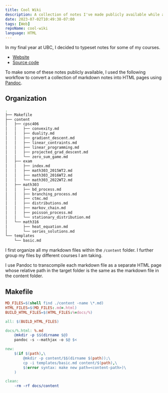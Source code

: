 ```yaml
---
title: Cool Wiki
description: A collection of notes I've made publicly available while attending courses at UBC.
date: 2023-07-02T10:49:38-07:00
tags: [Web]
repoName: cool-wiki
language: HTML
---
```


In my final year at UBC, I decided to typeset notes for some of my courses.

- [Website](https://wiki.joeyshi.xyz)
- [Source code](https://github.com/joeyshi12/cool-wiki)

To make some of these notes publicly available,
I used the following workflow to convert a collection of markdown
notes into HTML pages using [Pandoc](https://pandoc.org/index.html).

## Organization

```sh
.
├── Makefile
├── content
│   ├── cpsc406
│   │   ├── convexity.md
│   │   ├── duality.md
│   │   ├── gradient_descent.md
│   │   ├── linear_contraints.md
│   │   ├── linear_programming.md
│   │   ├── projected_grad_descent.md
│   │   └── zero_sum_game.md
│   ├── exam
│   │   ├── index.md
│   │   ├── math303_2015WT2.md
│   │   ├── math303_2016WT2.md
│   │   └── math303_2022WT2.md
│   ├── math303
│   │   ├── bd_process.md
│   │   ├── branching_process.md
│   │   ├── ctmc.md
│   │   ├── distributions.md
│   │   ├── markov_chain.md
│   │   ├── poisson_process.md
│   │   └── stationary_distribution.md
│   └── math316
│       ├── heat_equation.md
│       └── series_solutions.md
└── templates
    └── basic.md
```

I first organize all my markdown files within the `/content` folder.
I further group my files by different courses I am taking.

I use Pandoc to transcompile each markdown file as a separate HTML page
whose relative path in the target folder is the same as the markdown file in the content folder.

## Makefile

```makefile
MD_FILES=$(shell find ./content -name \*.md)
HTML_FILES=$(MD_FILES:.md=.html)
BUILD_HTML_FILES=$(HTML_FILES:%=docs/%)

all: $(BUILD_HTML_FILES)

docs/%.html: %.md
	@mkdir -p $$(dirname $@)
	pandoc -s --mathjax -o $@ $<

new:
	$(if $(path),\
		@mkdir -p content/$$(dirname $(path));\
		cp -i templates/basic.md content/$(path),\
		$(error syntax: make new path=<content-path>)\
	)

clean:
	-rm -rf docs/content
```
